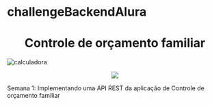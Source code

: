 # challengeBackendAlura
<h1 align="center"> Controle de orçamento familiar </h1>

![calculadora](https://user-images.githubusercontent.com/60139422/149984244-4d9cf5d9-a3e2-45db-9e26-2809e14dc686.png)

<p align="center">
<img src="http://img.shields.io/static/v1?label=STATUS&message=EM%20DESENVOLVIMENTO&color=GREEN&style=for-the-badge"/>
</p>

Semana 1: Implementando uma API REST da aplicação de Controle de orçamento familiar
